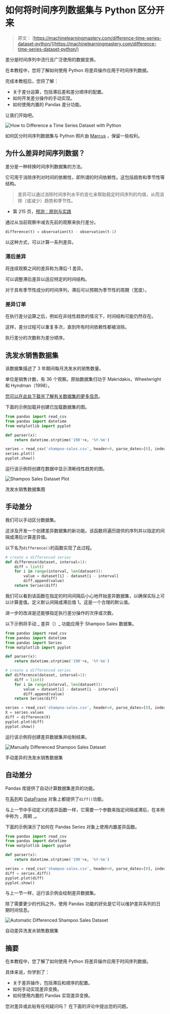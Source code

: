 # 如何将时间序列数据集与 Python 区分开来

> 原文： [https://machinelearningmastery.com/difference-time-series-dataset-python/](https://machinelearningmastery.com/difference-time-series-dataset-python/)

差分是时间序列中流行且广泛使用的数据变换。

在本教程中，您将了解如何使用 Python 将差异操作应用于时间序列数据。

完成本教程后，您将了解：

*   关于差分运算，包括滞后差和差分顺序的配置。
*   如何开发差分操作的手动实现。
*   如何使用内置的 Pandas 差分功能。

让我们开始吧。

![How to Difference a Time Series Dataset with Python](img/43b7f72d612ed1d6a13cbddfc4b212fb.jpg)

如何区分时间序列数据集与 Python
照片由 [Marcus](https://www.flickr.com/photos/tempoworld/7326465464/) ，保留一些权利。

## 为什么差异时间序列数据？

差分是一种转换时间序列数据集的方法。

它可用于消除序列对时间的依赖性，即所谓的时间依赖性。这包括趋势和季节性等结构。

> 差异可以通过消除时间序列水平的变化来帮助稳定时间序列的均值，从而消除（或减少）趋势和季节性。

- 第 215 页，[预测：原则与实践](http://www.amazon.com/dp/0987507109?tag=inspiredalgor-20)

通过从当前观察中减去先前的观察来执行差分。

```py
difference(t) = observation(t) - observation(t-1)
```

以这种方式，可以计算一系列差异。

### 滞后差异

将连续观察之间的差异称为滞后-1 差异。

可以调整滞后差异以适应特定的时间结构。

对于具有季节性成分的时间序列，滞后可以预期为季节性的周期（宽度）。

### 差异订单

在执行差分运算之后，例如在非线性趋势的情况下，时间结构可能仍然存在。

这样，差分过程可以重复多次，直到所有时间依赖性都被消除。

执行差分的次数称为差分顺序。

## 洗发水销售数据集

该数据集描述了 3 年期间每月洗发水的销售数量。

单位是销售计数，有 36 个观察。原始数据集归功于 Makridakis，Wheelwright 和 Hyndman（1998）。

[您可以在此处下载并了解有关数据集的更多信息](https://datamarket.com/data/set/22r0/sales-of-shampoo-over-a-three-year-period)。

下面的示例加载并创建已加载数据集的图。

```py
from pandas import read_csv
from pandas import datetime
from matplotlib import pyplot

def parser(x):
	return datetime.strptime('190'+x, '%Y-%m')

series = read_csv('shampoo-sales.csv', header=0, parse_dates=[0], index_col=0, squeeze=True, date_parser=parser)
series.plot()
pyplot.show()
```

运行该示例将创建在数据中显示清晰线性趋势的图。

![Shampoo Sales Dataset Plot](img/1999b84051dad90ee6a5edd3548510d9.jpg)

洗发水销售数据集图

## 手动差分

我们可以手动区分数据集。

这涉及开发一个创建差异数据集的新功能。该函数将遍历提供的序列并以指定的间隔或滞后计算差异值。

以下名为`difference()`的函数实现了此过程。

```py
# create a differenced series
def difference(dataset, interval=1):
	diff = list()
	for i in range(interval, len(dataset)):
		value = dataset[i] - dataset[i - interval]
		diff.append(value)
	return Series(diff)
```

我们可以看到该函数在指定的时间间隔后小心地开始差异数据集，以确保实际上可以计算差值。定义默认间隔或滞后值 1。这是一个合理的默认值。

进一步的改进是还能够指定执行差分操作的次序或次数。

以下示例将手动 _ 差异（）_ 功能应用于 Shampoo Sales 数据集。

```py
from pandas import read_csv
from pandas import datetime
from pandas import Series
from matplotlib import pyplot

def parser(x):
	return datetime.strptime('190'+x, '%Y-%m')

# create a differenced series
def difference(dataset, interval=1):
	diff = list()
	for i in range(interval, len(dataset)):
		value = dataset[i] - dataset[i - interval]
		diff.append(value)
	return Series(diff)

series = read_csv('shampoo-sales.csv', header=0, parse_dates=[0], index_col=0, squeeze=True, date_parser=parser)
X = series.values
diff = difference(X)
pyplot.plot(diff)
pyplot.show()
```

运行该示例将创建差异数据集并绘制结果。

![Manually Differenced Shampoo Sales Dataset](img/c0348350af1cd8ebd4fd3f785abb83ec.jpg)

手动差异的洗发水销售数据集

## 自动差分

Pandas 库提供了自动计算数据集差异的功能。

在[系列](http://pandas.pydata.org/pandas-docs/stable/generated/pandas.Series.diff.html)和 [DataFrame](http://pandas.pydata.org/pandas-docs/stable/generated/pandas.DataFrame.diff.html) 对象上都提供了`diff()`功能。

与上一节中手动定义的差异函数一样，它需要一个参数来指定间隔或滞后，在本例中称为 _ 周期 _。

下面的示例演示了如何在 Pandas Series 对象上使用内置差异函数。

```py
from pandas import read_csv
from pandas import datetime
from matplotlib import pyplot

def parser(x):
	return datetime.strptime('190'+x, '%Y-%m')

series = read_csv('shampoo-sales.csv', header=0, parse_dates=[0], index_col=0, squeeze=True, date_parser=parser)
diff = series.diff()
pyplot.plot(diff)
pyplot.show()
```

与上一节一样，运行该示例会绘制差异数据集。

除了需要更少的代码之外，使用 Pandas 功能的好处是它可以维护差异系列的日期时间信息。

![Automatic Differenced Shampoo Sales Dataset](img/db8368260f3902ac16301eab9f5ed730.jpg)

自动差异洗发水销售数据集

## 摘要

在本教程中，您了解了如何使用 Python 将差异操作应用于时间序列数据。

具体来说，你学到了：

*   关于差异操作，包括滞后和顺序的配置。
*   如何手动实现差异变换。
*   如何使用内置的 Pandas 实现差异变换。

您对差异或此帖有任何疑问吗？
在下面的评论中提出您的问题。